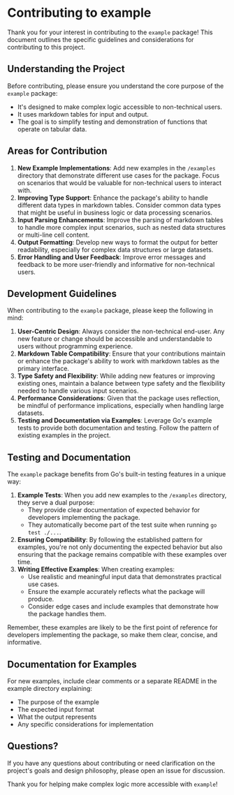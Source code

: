 # Contributing to example

Thank you for your interest in contributing to the `example` package! This document outlines the specific guidelines and considerations for contributing to this project.

## Understanding the Project

Before contributing, please ensure you understand the core purpose of the `example` package:

- It's designed to make complex logic accessible to non-technical users.
- It uses markdown tables for input and output.
- The goal is to simplify testing and demonstration of functions that operate on tabular data.

## Areas for Contribution

1. **New Example Implementations**: Add new examples in the `/examples` directory that demonstrate different use cases for the package. Focus on scenarios that would be valuable for non-technical users to interact with.
2. **Improving Type Support**: Enhance the package's ability to handle different data types in markdown tables. Consider common data types that might be useful in business logic or data processing scenarios.
3. **Input Parsing Enhancements**: Improve the parsing of markdown tables to handle more complex input scenarios, such as nested data structures or multi-line cell content.
4. **Output Formatting**: Develop new ways to format the output for better readability, especially for complex data structures or large datasets.
5. **Error Handling and User Feedback**: Improve error messages and feedback to be more user-friendly and informative for non-technical users.

## Development Guidelines

When contributing to the `example` package, please keep the following in mind:

1. **User-Centric Design**: Always consider the non-technical end-user. Any new feature or change should be accessible and understandable to users without programming experience.
2. **Markdown Table Compatibility**: Ensure that your contributions maintain or enhance the package's ability to work with markdown tables as the primary interface.
3. **Type Safety and Flexibility**: While adding new features or improving existing ones, maintain a balance between type safety and the flexibility needed to handle various input scenarios.
4. **Performance Considerations**: Given that the package uses reflection, be mindful of performance implications, especially when handling large datasets.
5. **Testing and Documentation via Examples**: Leverage Go's example tests to provide both documentation and testing. Follow the pattern of existing examples in the project.

## Testing and Documentation

The `example` package benefits from Go's built-in testing features in a unique way:

1. **Example Tests**: When you add new examples to the `/examples` directory, they serve a dual purpose:
    - They provide clear documentation of expected behavior for developers implementing the package.
    - They automatically become part of the test suite when running `go test ./...`.
2. **Ensuring Compatibility**: By following the established pattern for examples, you're not only documenting the expected behavior but also ensuring that the package remains compatible with these examples over time.
3. **Writing Effective Examples**: When creating examples:
    - Use realistic and meaningful input data that demonstrates practical use cases.
    - Ensure the example accurately reflects what the package will produce.
    - Consider edge cases and include examples that demonstrate how the package handles them.

Remember, these examples are likely to be the first point of reference for developers implementing the package, so make them clear, concise, and informative.

## Documentation for Examples

For new examples, include clear comments or a separate README in the example directory explaining:

- The purpose of the example
- The expected input format
- What the output represents
- Any specific considerations for implementation

## Questions?

If you have any questions about contributing or need clarification on the project's goals and design philosophy, please open an issue for discussion.

Thank you for helping make complex logic more accessible with `example`!
